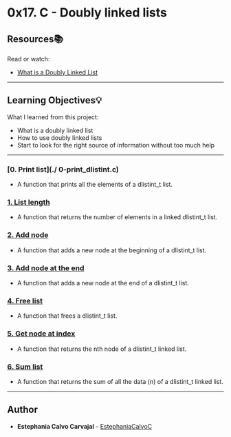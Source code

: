 # 0x17. C - Doubly linked lists

## Resources:books:
Read or watch:
* [What is a Doubly Linked List](https://intranet.hbtn.io/rltoken/d6DW7K0HrkIcVdzZxkidDw)

---
## Learning Objectives:bulb:
What I learned from this project:

* What is a doubly linked list
* How to use doubly linked lists
* Start to look for the right source of information without too much help

---

### [0. Print list](./ 0-print_dlistint.c)
* A function that prints all the elements of a dlistint_t list.


### [1. List length](./1-dlistint_len.c)
* A function that returns the number of elements in a linked dlistint_t list.


### [2. Add node](./2-add_dnodeint.c)
* A function that adds a new node at the beginning of a dlistint_t list.


### [3. Add node at the end](./3-add_dnodeint_end.c)
* A function that adds a new node at the end of a dlistint_t list.


### [4. Free list](./4-free_dlistint.c)
* A function that frees a dlistint_t list.


### [5. Get node at index](./5-get_dnodeint.c)
* A function that returns the nth node of a dlistint_t linked list.


### [6. Sum list](./6-sum_dlistint.c)
* A function that returns the sum of all the data (n) of a dlistint_t linked list.

<!--
### [7. Insert at index](./7-insert_dnodeint.c)
* Write a function that inserts a new node at a given position.


### [8. Delete at index](./8-delete_dnodeint.c)
* Write a function that deletes the node at index index of a dlistint_t linked list.


### [9. Crackme4](./100-password)
* Find the password for crackme4.


### [10. Palindromes](./102-result)
* A palindromic number reads the same both ways. The largest palindrome made from the product of two 2-digit numbers is 9009 = 91 × 99.


### [11. crackme5](./103-keygen.c)
* Write a keygen for crackme5.
-->
---

## Author
* **Estephania Calvo Carvajal** - [EstephaniaCalvoC](https://github.com/EstephaniaCalvoC)